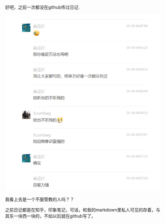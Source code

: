 好吧，之前一次都没在github传过日记.

![image-20220106142619633](https://github.com/million-2002/my-diary/blob/main/picture/%E6%8D%95%E8%8E%B7.PNG)

我看上去是一个不服管教的人吗？？

之前日记都是在知乎，印象笔记，可话，和我的markdown里私人可见的存着，与其东一块西一块的，不如以后就在github写了。

